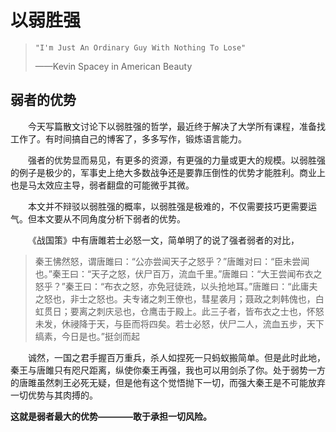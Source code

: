 # 以弱胜强
>     "I'm Just An Ordinary Guy With Nothing To Lose"
>
> ——Kevin Spacey in American Beauty

## 弱者的优势
&emsp;&emsp;今天写篇散文讨论下以弱胜强的哲学，最近终于解决了大学所有课程，准备找工作了。有时间搞自己的博客了，多多写作，锻炼语言能力。

&emsp;&emsp;强者的优势显而易见，有更多的资源，有更强的力量或更大的规模。以弱胜强的例子是极少的，军事史上绝大多数战争还是要靠压倒性的优势才能胜利。商业上也是马太效应主导，弱者翻盘的可能微乎其微。

&emsp;&emsp;本文并不辩驳以弱胜强的概率，以弱胜强是极难的，不仅需要技巧更需要运气。但本文要从不同角度分析下弱者的优势。

&emsp;&emsp;《战国策》中有唐雎若士必怒一文，简单明了的说了强者弱者的对比，
>秦王怫然怒，谓唐雎曰：“公亦尝闻天子之怒乎？”唐雎对曰：“臣未尝闻也。”秦王曰：“天子之怒，伏尸百万，流血千里。”唐雎曰：“大王尝闻布衣之怒乎？”秦王曰：“布衣之怒，亦免冠徒跣，以头抢地耳。”唐雎曰：“此庸夫之怒也，非士之怒也。夫专诸之刺王僚也，彗星袭月；聂政之刺韩傀也，白虹贯日；要离之刺庆忌也，仓鹰击于殿上。此三子者，皆布衣之士也，怀怒未发，休祲降于天，与臣而将四矣。若士必怒，伏尸二人，流血五步，天下缟素，今日是也。”挺剑而起

&emsp;&emsp;诚然，一国之君手握百万重兵，杀人如捏死一只蚂蚁搬简单。但是此时此地，秦王与唐雎只有咫尺距离，纵使你秦王再强，我也可以用剑杀了你。处于弱势一方的唐雎虽然刺王必死无疑，但是他有这个觉悟抛下一切，而强大秦王是不可能放弃一切优势与其肉搏的。

**这就是弱者最大的优势————敢于承担一切风险。**

